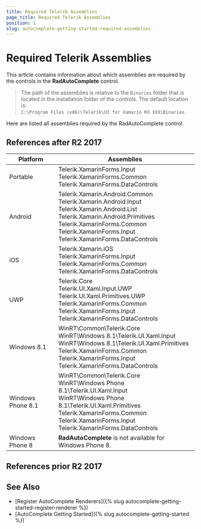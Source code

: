 ```yaml
---
title: Required Telerik Assemblies
page_title: Required Telerik Assemblies
position: 1
slug: autocomplete-getting-started-required-assemblies
---
```

# Required Telerik Assemblies

This article contains information about which assemblies are required by the controls in the **RadAutoComplete** control.

> The path of the assemblies is relative to the `Binaries` folder that is located in the installation folder of the controls. The default location is:  
> `C:\Program Files (x86)\Telerik\UI for Xamarin RX XXX\Binaries`.

Here are listed all assemblies required by the RadAutoComplete control.

## References after R2 2017

<table>
<thead>

<tr>
<th>Platform</th>
<th>Assemblies</th>
</tr>
</thead>
<tbody>

<tr>
<td>Portable</td>
<td>
Telerik.XamarinForms.Input<br/>
Telerik.XamarinForms.Common<br/>
Telerik.XamarinForms.DataControls
</td>
</tr>

<tr>
<td>Android</td>
<td>
Telerik.Xamarin.Android.Common<br/>
Telerik.Xamarin.Android.Input<br/>
Telerik.Xamarin.Android.List<br/>
Telerik.Xamarin.Android.Primitives<br/>
Telerik.XamarinForms.Common<br/>
Telerik.XamarinForms.Input<br/>
Telerik.XamarinForms.DataControls
</td>
</tr>

<tr>
<td>iOS</td>
<td>
Telerik.Xamarin.iOS<br/>
Telerik.XamarinForms.Input<br/>
Telerik.XamarinForms.Common<br/>
Telerik.XamarinForms.DataControls
</td>
</tr>

<tr>
<td>UWP</td>
<td>
Telerik.Core<br/>
Telerik.UI.Xaml.Input.UWP<br/>
Telerik.UI.Xaml.Primitives.UWP<br/>
Telerik.XamarinForms.Common<br/>
Telerik.XamarinForms.Input<br/>
Telerik.XamarinForms.DataControls
</td>
</tr>

<tr>
<td>Windows 8.1</td>
<td>
WinRT\Common\Telerik.Core<br/>
WinRT\Windows 8.1\Telerik.UI.Xaml.Input<br/>
WinRT\Windows 8.1\Telerik.UI.Xaml.Primitives<br/>
Telerik.XamarinForms.Common<br/>
Telerik.XamarinForms.Input<br/>
Telerik.XamarinForms.DataControls
</td>
</tr>

<tr>
<td>Windows Phone 8.1</td>
<td>
WinRT\Common\Telerik.Core<br/>
WinRT\Windows Phone 8.1\Telerik.UI.Xaml.Input<br/>
WinRT\Windows Phone 8.1\Telerik.UI.Xaml.Primitives<br/>
Telerik.XamarinForms.Common<br/>
Telerik.XamarinForms.Input<br/>
Telerik.XamarinForms.DataControls
</td>
</tr>

<tr>
<td>Windows Phone 8</td>
<td><strong>RadAutoComplete</strong> is not available for Windows Phone 8.</td>
</tr>
</tbody>
<table>

## References prior R2 2017



## See Also

- [Register AutoComplete Renderers]({% slug autocomplete-getting-started-register-renderer %})
- [AutoComplete Getting Started]({% slug autocomplete-getting-started %})